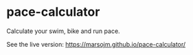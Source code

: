 # pace-calculator

Calculate your swim, bike and run pace. 

See the live version: https://marsojm.github.io/pace-calculator/
